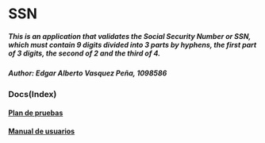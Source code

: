 # SSN
##### This is an application that validates the Social Security Number or SSN, which must contain 9 digits divided into 3 parts by hyphens, the first part of 3 digits, the second of 2 and the third of 4.

##### Author: Edgar Alberto Vasquez Peña, 1098586

### Docs(Index)
#### [Plan de pruebas](https://github.com/EdgarVasquez/SSN/blob/main/Plan%20de%20pruebas%20y%20escenarios.md)
#### [Manual de usuarios](https://github.com/EdgarVasquez/SSN/blob/main/Manual%20de%20usuario.md)
